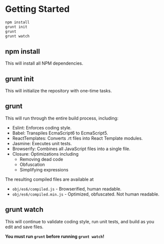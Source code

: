 # Getting Started
```bash
npm install
grunt init
grunt
grunt watch
```

## npm install
This will install all NPM dependencies.

## grunt init
This will initialize the repository with one-time tasks.

## grunt
This will run through the entire build process, including:
- Eslint: Enforces coding style.
- Babel: Transpiles EcmaScript6 to EcmaScript5.
- ReactTemplates: Converts .rt files into React Template modules.
- Jasmine: Executes unit tests.
- Browserify: Combines all JavaScript files into a single file.
- Closure: Optimizations including
  - Removing dead code
  - Obfuscation
  - Simplifying expressions

The resulting compiled files are available at
- `obj/es6/compiled.js` - Browserified, human readable.
- `obj/es6/compiled.min.js` - Optimized, obfuscated. Not human readable.

## grunt watch
This will continue to validate coding style, run unit tests, and build as you edit and save files.

**You must run `grunt` before running `grunt watch`!**